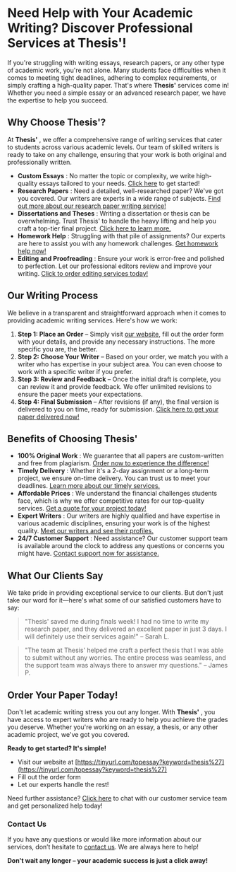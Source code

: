 # Need Help with Your Academic Writing? Discover Professional Services at Thesis'!

If you're struggling with writing essays, research papers, or any other type of academic work, you're not alone. Many students face difficulties when it comes to meeting tight deadlines, adhering to complex requirements, or simply crafting a high-quality paper. That's where **Thesis'** services come in! Whether you need a simple essay or an advanced research paper, we have the expertise to help you succeed.

## Why Choose Thesis'?

At **Thesis'** , we offer a comprehensive range of writing services that cater to students across various academic levels. Our team of skilled writers is ready to take on any challenge, ensuring that your work is both original and professionally written.

- **Custom Essays** : No matter the topic or complexity, we write high-quality essays tailored to your needs. [Click here](https://tinyurl.com/topessay?keyword=thesis%27) to get started!
- **Research Papers** : Need a detailed, well-researched paper? We've got you covered. Our writers are experts in a wide range of subjects. [Find out more about our research paper writing service!](https://tinyurl.com/topessay?keyword=thesis%27)
- **Dissertations and Theses** : Writing a dissertation or thesis can be overwhelming. Trust Thesis' to handle the heavy lifting and help you craft a top-tier final project. [Click here to learn more.](https://tinyurl.com/topessay?keyword=thesis%27)
- **Homework Help** : Struggling with that pile of assignments? Our experts are here to assist you with any homework challenges. [Get homework help now!](https://tinyurl.com/topessay?keyword=thesis%27)
- **Editing and Proofreading** : Ensure your work is error-free and polished to perfection. Let our professional editors review and improve your writing. [Click to order editing services today!](https://tinyurl.com/topessay?keyword=thesis%27)

## Our Writing Process

We believe in a transparent and straightforward approach when it comes to providing academic writing services. Here's how we work:

1. **Step 1: Place an Order** – Simply visit [our website](https://tinyurl.com/topessay?keyword=thesis%27), fill out the order form with your details, and provide any necessary instructions. The more specific you are, the better.
2. **Step 2: Choose Your Writer** – Based on your order, we match you with a writer who has expertise in your subject area. You can even choose to work with a specific writer if you prefer.
3. **Step 3: Review and Feedback** – Once the initial draft is complete, you can review it and provide feedback. We offer unlimited revisions to ensure the paper meets your expectations.
4. **Step 4: Final Submission** – After revisions (if any), the final version is delivered to you on time, ready for submission. [Click here to get your paper delivered now!](https://tinyurl.com/topessay?keyword=thesis%27)

## Benefits of Choosing Thesis'

- **100% Original Work** : We guarantee that all papers are custom-written and free from plagiarism. [Order now to experience the difference!](https://tinyurl.com/topessay?keyword=thesis%27)
- **Timely Delivery** : Whether it's a 2-day assignment or a long-term project, we ensure on-time delivery. You can trust us to meet your deadlines. [Learn more about our timely services.](https://tinyurl.com/topessay?keyword=thesis%27)
- **Affordable Prices** : We understand the financial challenges students face, which is why we offer competitive rates for our top-quality services. [Get a quote for your project today!](https://tinyurl.com/topessay?keyword=thesis%27)
- **Expert Writers** : Our writers are highly qualified and have expertise in various academic disciplines, ensuring your work is of the highest quality. [Meet our writers and see their profiles.](https://tinyurl.com/topessay?keyword=thesis%27)
- **24/7 Customer Support** : Need assistance? Our customer support team is available around the clock to address any questions or concerns you might have. [Contact support now for assistance.](https://tinyurl.com/topessay?keyword=thesis%27)

## What Our Clients Say

We take pride in providing exceptional service to our clients. But don't just take our word for it—here's what some of our satisfied customers have to say:

> "Thesis' saved me during finals week! I had no time to write my research paper, and they delivered an excellent paper in just 3 days. I will definitely use their services again!" – Sarah L.

> "The team at Thesis' helped me craft a perfect thesis that I was able to submit without any worries. The entire process was seamless, and the support team was always there to answer my questions." – James P.

## Order Your Paper Today!

Don't let academic writing stress you out any longer. With **Thesis'** , you have access to expert writers who are ready to help you achieve the grades you deserve. Whether you're working on an essay, a thesis, or any other academic project, we've got you covered.

**Ready to get started? It's simple!**

- Visit our website at [https://tinyurl.com/topessay?keyword=thesis%27](https://tinyurl.com/topessay?keyword=thesis%27)
- Fill out the order form
- Let our experts handle the rest!

Need further assistance? [Click here](https://tinyurl.com/topessay?keyword=thesis%27) to chat with our customer service team and get personalized help today!

### Contact Us

If you have any questions or would like more information about our services, don’t hesitate to [contact us](https://tinyurl.com/topessay?keyword=thesis%27). We are always here to help!

**Don't wait any longer – your academic success is just a click away!**
